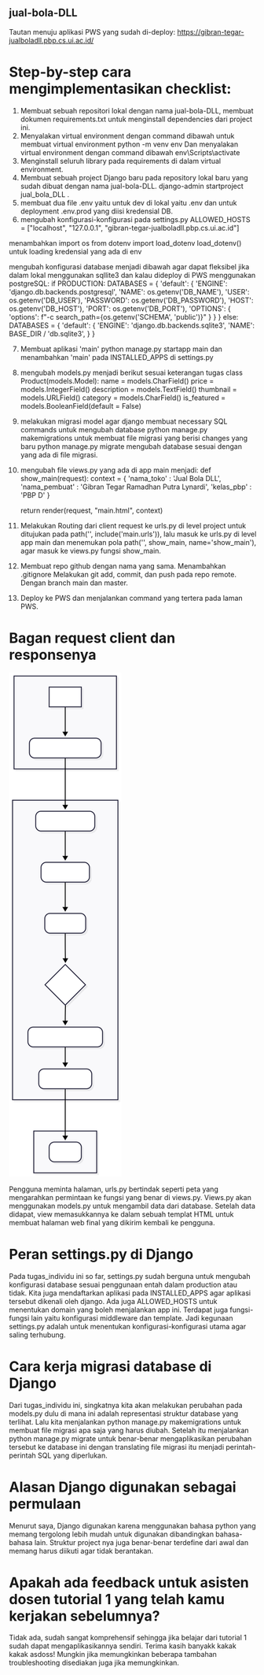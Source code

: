## jual-bola-DLL

Tautan menuju aplikasi PWS yang sudah di-deploy: 
https://gibran-tegar-jualboladll.pbp.cs.ui.ac.id/

# Step-by-step cara mengimplementasikan checklist:
1. Membuat sebuah repositori lokal dengan nama jual-bola-DLL, membuat dokumen requirements.txt untuk menginstall dependencies dari project ini.
2. Menyalakan virtual environment dengan command dibawah untuk membuat virtual environment
python -m venv env
Dan menyalakan virtual environment dengan command dibawah
env\Scripts\activate
3. Menginstall seluruh library pada requirements di dalam virtual environment.
4. Membuat sebuah project Django baru pada repository lokal baru yang sudah dibuat dengan nama jual-bola-DLL.
django-admin startproject jual_bola_DLL .
5. membuat dua file .env yaitu untuk dev di lokal yaitu .env dan untuk deployment .env.prod yang diisi kredensial DB.
6. mengubah konfigurasi-konfigurasi pada settings.py
ALLOWED_HOSTS = ["localhost", "127.0.0.1", "gibran-tegar-jualboladll.pbp.cs.ui.ac.id"]

menambahkan
import os
from dotenv import load_dotenv
load_dotenv()
untuk loading kredensial yang ada di env

mengubah konfigurasi database menjadi dibawah agar dapat fleksibel jika dalam lokal menggunakan sqllite3 dan kalau dideploy di PWS menggunakan postgreSQL:
if PRODUCTION:
    DATABASES = {
        'default': {
            'ENGINE': 'django.db.backends.postgresql',
            'NAME': os.getenv('DB_NAME'),
            'USER': os.getenv('DB_USER'),
            'PASSWORD': os.getenv('DB_PASSWORD'),
            'HOST': os.getenv('DB_HOST'),
            'PORT': os.getenv('DB_PORT'),
            'OPTIONS': {
                'options': f"-c search_path={os.getenv('SCHEMA', 'public')}"
            }
        }
    }
else:
    DATABASES = {
        'default': {
            'ENGINE': 'django.db.backends.sqlite3',
            'NAME': BASE_DIR / 'db.sqlite3',
        }
    }

7. Membuat aplikasi 'main'
python manage.py startapp main
dan menambahkan 'main' pada INSTALLED_APPS di settings.py

8. mengubah models.py menjadi berikut sesuai keterangan tugas
class Product(models.Model):
    name = models.CharField()
    price = models.IntegerField()
    description = models.TextField()
    thumbnail = models.URLField()
    category = models.CharField()
    is_featured = models.BooleanField(default = False)

9. melakukan migrasi model agar django membuat necessary SQL commands untuk mengubah database
python manage.py makemigrations
untuk membuat file migrasi yang berisi changes yang baru
python manage.py migrate
mengubah database sesuai dengan yang ada di file migrasi.

10. mengubah file views.py yang ada di app main menjadi:
def show_main(request):
    context = {
        'nama_toko' : 'Jual Bola DLL',
        'nama_pembuat' : 'Gibran Tegar Ramadhan Putra Lynardi',
        'kelas_pbp' : 'PBP D'
    }

    return render(request, "main.html", context)

11. Melakukan Routing dari client request ke urls.py di level project untuk ditujukan pada
path('', include('main.urls')), lalu masuk ke urls.py di level app main dan menemukan pola path('', show_main, name='show_main'), agar masuk ke views.py fungsi show_main.

12. Membuat repo github dengan nama yang sama. Menambahkan .gitignore Melakukan git add, commit, dan push pada repo remote. Dengan branch main dan master.

13. Deploy ke PWS dan menjalankan command yang tertera pada laman PWS.


# Bagan request client dan responsenya
![Bagan alur django](bagan_alur.svg)

Pengguna meminta halaman, urls.py bertindak seperti peta yang mengarahkan permintaan ke fungsi yang benar di views.py. Views.py akan menggunakan models.py untuk mengambil data dari database. Setelah data didapat, view memasukkannya ke dalam sebuah templat HTML untuk membuat halaman web final yang dikirim kembali ke pengguna.

# Peran settings.py di Django
Pada tugas_individu ini so far, settings.py sudah berguna untuk mengubah konfigurasi database sesuai penggunaan entah dalam production atau tidak. Kita juga mendaftarkan aplikasi pada INSTALLED_APPS agar aplikasi tersebut dikenali oleh django. Ada juga ALLOWED_HOSTS untuk menentukan domain yang boleh menjalankan app ini.
Terdapat juga fungsi-fungsi lain yaitu konfigurasi middleware dan template. Jadi kegunaan settings.py adalah untuk menentukan konfigurasi-konfigurasi utama agar saling terhubung.

# Cara kerja migrasi database di Django
Dari tugas_individu ini, singkatnya kita akan melakukan perubahan pada models.py dulu di mana ini adalah representasi struktur database yang terlihat. Lalu kita menjalankan python manage.py makemigrations untuk membuat file migrasi apa saja yang harus diubah. Setelah itu menjalankan python manage.py migrate untuk benar-benar mengaplikasikan perubahan tersebut ke database ini dengan translating file migrasi itu menjadi perintah-perintah SQL yang diperlukan.

# Alasan Django digunakan sebagai permulaan
Menurut saya, Django digunakan karena menggunakan bahasa python yang memang tergolong lebih mudah untuk digunakan dibandingkan bahasa-bahasa lain. Struktur project nya juga benar-benar terdefine dari awal dan memang harus diikuti agar tidak berantakan. 

# Apakah ada feedback untuk asisten dosen tutorial 1 yang telah kamu kerjakan sebelumnya?
Tidak ada, sudah sangat komprehensif sehingga jika belajar dari tutorial 1 sudah dapat mengaplikasikannya sendiri. Terima kasih banyakk kakak kakak asdoss! Mungkin jika memungkinkan beberapa tambahan troubleshooting disediakan juga jika memungkinkan.
